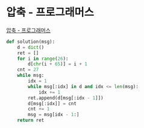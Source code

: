 # 압축 - 프로그래머스

[압축 - 프로그래머스](https://programmers.co.kr/learn/courses/30/lessons/17684)

```py
def solution(msg):
    d = dict()
    ret = []
    for i in range(26):
        d[chr(i + 65)] = i + 1
    cnt = 27
    while msg:
        idx = 1
        while msg[:idx] in d and idx <= len(msg):
            idx += 1
        ret.append(d[msg[:idx - 1]])
        d[msg[:idx]] = cnt
        cnt += 1
        msg = msg[idx - 1:]
    return ret
```
